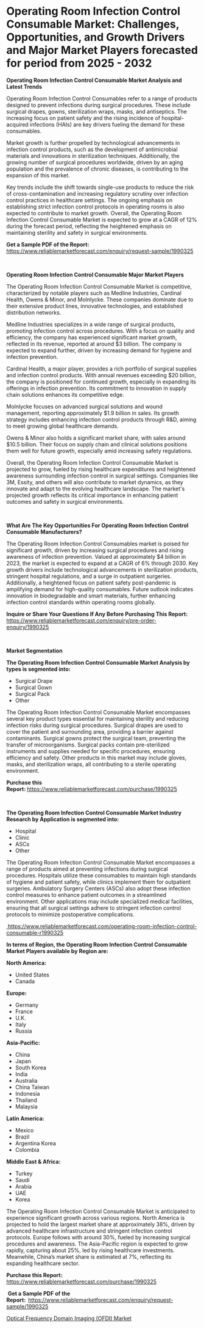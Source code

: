 <p><h1>Operating Room Infection Control Consumable Market: Challenges, Opportunities, and Growth Drivers and Major Market Players forecasted for period from 2025 - 2032</h1></p><p><strong>Operating Room Infection Control Consumable Market Analysis and Latest Trends</strong></p>
<p><p>Operating Room Infection Control Consumables refer to a range of products designed to prevent infections during surgical procedures. These include surgical drapes, gowns, sterilization wraps, masks, and antiseptics. The increasing focus on patient safety and the rising incidence of hospital-acquired infections (HAIs) are key drivers fueling the demand for these consumables. </p><p>Market growth is further propelled by technological advancements in infection control products, such as the development of antimicrobial materials and innovations in sterilization techniques. Additionally, the growing number of surgical procedures worldwide, driven by an aging population and the prevalence of chronic diseases, is contributing to the expansion of this market.</p><p>Key trends include the shift towards single-use products to reduce the risk of cross-contamination and increasing regulatory scrutiny over infection control practices in healthcare settings. The ongoing emphasis on establishing strict infection control protocols in operating rooms is also expected to contribute to market growth. Overall, the Operating Room Infection Control Consumable Market is expected to grow at a CAGR of 12% during the forecast period, reflecting the heightened emphasis on maintaining sterility and safety in surgical environments.</p></p>
<p><strong>Get a Sample PDF of the Report:&nbsp;</strong> <a href="https://www.reliablemarketforecast.com/enquiry/request-sample/1990325?utm_campaign=2449&utm_medium=2&utm_source=Github&utm_content=ia&utm_term=05032025&utm_id=operating-room-infection-control-consumable">https://www.reliablemarketforecast.com/enquiry/request-sample/1990325</a></p>
<p>&nbsp;</p>
<p><strong>Operating Room Infection Control Consumable Major Market Players</strong></p>
<p><p>The Operating Room Infection Control Consumable Market is competitive, characterized by notable players such as Medline Industries, Cardinal Health, Owens & Minor, and Molnlycke. These companies dominate due to their extensive product lines, innovative technologies, and established distribution networks.</p><p>Medline Industries specializes in a wide range of surgical products, promoting infection control across procedures. With a focus on quality and efficiency, the company has experienced significant market growth, reflected in its revenue, reported at around $3 billion. The company is expected to expand further, driven by increasing demand for hygiene and infection prevention.</p><p>Cardinal Health, a major player, provides a rich portfolio of surgical supplies and infection control products. With annual revenues exceeding $20 billion, the company is positioned for continued growth, especially in expanding its offerings in infection prevention. Its commitment to innovation in supply chain solutions enhances its competitive edge.</p><p>Molnlycke focuses on advanced surgical solutions and wound management, reporting approximately $1.9 billion in sales. Its growth strategy includes enhancing infection control products through R&D, aiming to meet growing global healthcare demands.</p><p>Owens & Minor also holds a significant market share, with sales around $10.5 billion. Their focus on supply chain and clinical solutions positions them well for future growth, especially amid increasing safety regulations.</p><p>Overall, the Operating Room Infection Control Consumable Market is projected to grow, fueled by rising healthcare expenditures and heightened awareness surrounding infection control in surgical settings. Companies like 3M, Essity, and others will also contribute to market dynamics, as they innovate and adapt to the evolving healthcare landscape. The market's projected growth reflects its critical importance in enhancing patient outcomes and safety in surgical environments.</p></p>
<p>&nbsp;</p>
<p><strong>What Are The Key Opportunities For Operating Room Infection Control Consumable Manufacturers?</strong></p>
<p><p>The Operating Room Infection Control Consumables market is poised for significant growth, driven by increasing surgical procedures and rising awareness of infection prevention. Valued at approximately $4 billion in 2023, the market is expected to expand at a CAGR of 6% through 2030. Key growth drivers include technological advancements in sterilization products, stringent hospital regulations, and a surge in outpatient surgeries. Additionally, a heightened focus on patient safety post-pandemic is amplifying demand for high-quality consumables. Future outlook indicates innovation in biodegradable and smart materials, further enhancing infection control standards within operating rooms globally.</p></p>
<p><strong>Inquire or Share Your Questions If Any Before Purchasing This Report:</strong> <a href="https://www.reliablemarketforecast.com/enquiry/pre-order-enquiry/1990325?utm_campaign=2449&utm_medium=2&utm_source=Github&utm_content=ia&utm_term=05032025&utm_id=operating-room-infection-control-consumable">https://www.reliablemarketforecast.com/enquiry/pre-order-enquiry/1990325</a></p>
<p>&nbsp;</p>
<p><strong>Market Segmentation</strong></p>
<p><strong>The Operating Room Infection Control Consumable Market Analysis by types is segmented into:</strong></p>
<p><ul><li>Surgical Drape</li><li>Surgical Gown</li><li>Surgical Pack</li><li>Other</li></ul></p>
<p><p>The Operating Room Infection Control Consumable Market encompasses several key product types essential for maintaining sterility and reducing infection risks during surgical procedures. Surgical drapes are used to cover the patient and surrounding area, providing a barrier against contaminants. Surgical gowns protect the surgical team, preventing the transfer of microorganisms. Surgical packs contain pre-sterilized instruments and supplies needed for specific procedures, ensuring efficiency and safety. Other products in this market may include gloves, masks, and sterilization wraps, all contributing to a sterile operating environment.</p></p>
<p><strong>Purchase this Report:&nbsp;</strong><a href="https://www.reliablemarketforecast.com/purchase/1990325?utm_campaign=2449&utm_medium=2&utm_source=Github&utm_content=ia&utm_term=05032025&utm_id=operating-room-infection-control-consumable">https://www.reliablemarketforecast.com/purchase/1990325</a></p>
<p>&nbsp;</p>
<p><strong>The Operating Room Infection Control Consumable Market Industry Research by Application is segmented into:</strong></p>
<p><ul><li>Hospital</li><li>Clinic</li><li>ASCs</li><li>Other</li></ul></p>
<p><p>The Operating Room Infection Control Consumable Market encompasses a range of products aimed at preventing infections during surgical procedures. Hospitals utilize these consumables to maintain high standards of hygiene and patient safety, while clinics implement them for outpatient surgeries. Ambulatory Surgery Centers (ASCs) also adopt these infection control measures to enhance patient outcomes in a streamlined environment. Other applications may include specialized medical facilities, ensuring that all surgical settings adhere to stringent infection control protocols to minimize postoperative complications.</p></p>
<p><a href="https://www.reliablemarketforecast.com/operating-room-infection-control-consumable-r1990325?utm_campaign=2449&utm_medium=2&utm_source=Github&utm_content=ia&utm_term=05032025&utm_id=operating-room-infection-control-consumable">&nbsp;https://www.reliablemarketforecast.com/operating-room-infection-control-consumable-r1990325</a></p>
<p><strong>In terms of Region, the Operating Room Infection Control Consumable Market Players available by Region are:</strong></p>
<p>
    <p> <strong> North America: </strong>
        <ul>
            <li>United States</li>
            <li>Canada</li>
        </ul>
        </p> 
    <p> <strong> Europe: </strong>
        <ul>
            <li>Germany</li>
            <li>France</li>
            <li>U.K.</li>
            <li>Italy</li>
            <li>Russia</li>
        </ul>
        </p> 
    <p> <strong> Asia-Pacific: </strong>
        <ul>
            <li>China</li>
            <li>Japan</li>
            <li>South Korea</li>
            <li>India</li>
            <li>Australia</li>
            <li>China Taiwan</li>
            <li>Indonesia</li>
            <li>Thailand</li>
            <li>Malaysia</li>
        </ul>
        </p> 
    <p> <strong> Latin America: </strong>
        <ul>
            <li>Mexico</li>
            <li>Brazil</li>
            <li>Argentina Korea</li>
            <li>Colombia</li>
        </ul>
        </p> 
    <p> <strong> Middle East & Africa: </strong>
        <ul>
            <li>Turkey</li>
            <li>Saudi</li>
            <li>Arabia</li>
            <li>UAE</li>
            <li>Korea</li>
        </ul>
    </p>
    </p>
<p><p>The Operating Room Infection Control Consumable Market is anticipated to experience significant growth across various regions. North America is projected to hold the largest market share at approximately 38%, driven by advanced healthcare infrastructure and stringent infection control protocols. Europe follows with around 30%, fueled by increasing surgical procedures and awareness. The Asia-Pacific region is expected to grow rapidly, capturing about 25%, led by rising healthcare investments. Meanwhile, China’s market share is estimated at 7%, reflecting its expanding healthcare sector.</p></p>
<p><strong>Purchase this Report: </strong><a href="https://www.reliablemarketforecast.com/purchase/1990325?utm_campaign=2449&utm_medium=2&utm_source=Github&utm_content=ia&utm_term=05032025&utm_id=operating-room-infection-control-consumable">https://www.reliablemarketforecast.com/purchase/1990325</a></p>
<p>&nbsp;<strong>Get a Sample PDF of the Report:&nbsp;&nbsp;</strong><a href="https://www.reliablemarketforecast.com/enquiry/request-sample/1990325?utm_campaign=2449&utm_medium=2&utm_source=Github&utm_content=ia&utm_term=05032025&utm_id=operating-room-infection-control-consumable">https://www.reliablemarketforecast.com/enquiry/request-sample/1990325</a></p>
<p><strong></strong></p>
<p><p><a href="https://github.com/jerhoskinson197676/Market-Research-Report-List-1/blob/main/optical-frequency-domain-imaging-ofdi-market.md?utm_campaign=2449&utm_medium=2&utm_source=Github&utm_content=ia&utm_term=05032025&utm_id=operating-room-infection-control-consumable">Optical Frequency Domain Imaging (OFDI) Market</a></p></p>